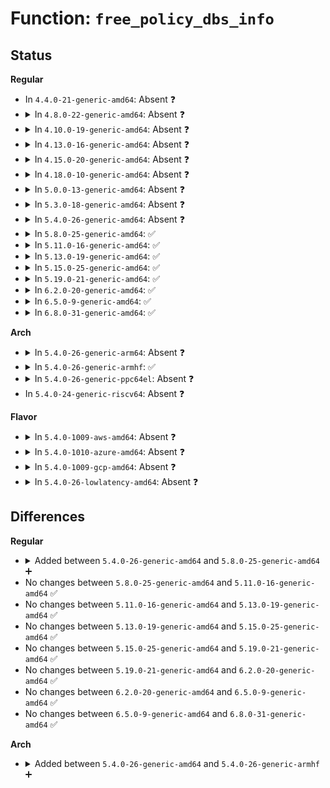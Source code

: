 # Function: <code>free_policy_dbs_info</code>

## Status
<b>Regular</b>
<ul>
<li>
In <code>4.4.0-21-generic-amd64</code>: Absent ❓
</li>
<li>
<details>
<summary>In <code>4.8.0-22-generic-amd64</code>: Absent ❓</summary>

```json
{
  "name": "free_policy_dbs_info",
  "collision_type": "Unique Static",
  "inline_type": "Selective",
  "funcs": [
    {
      "addr": 18446744071586279568,
      "name": "free_policy_dbs_info",
      "external": false,
      "loc": "drivers/cpufreq/cpufreq_governor.c:365",
      "file": "drivers/cpufreq/cpufreq_governor.c",
      "inline": "not declared, inlined",
      "caller_inline": [],
      "caller_func": [
        "drivers/cpufreq/cpufreq_governor.c:cpufreq_dbs_governor_exit",
        "drivers/cpufreq/cpufreq_governor.c:cpufreq_dbs_governor_init"
      ]
    }
  ],
  "symbols": [
    {
      "addr": 18446744071586279568,
      "name": "free_policy_dbs_info.isra.5",
      "section": ".text",
      "bind": "STB_LOCAL",
      "size": 111
    }
  ]
}
```
</details>
</li>
<li>
<details>
<summary>In <code>4.10.0-19-generic-amd64</code>: Absent ❓</summary>

```json
{
  "name": "free_policy_dbs_info",
  "collision_type": "Unique Static",
  "inline_type": "Selective",
  "funcs": [
    {
      "addr": 18446744071586483696,
      "name": "free_policy_dbs_info",
      "external": false,
      "loc": "drivers/cpufreq/cpufreq_governor.c:375",
      "file": "drivers/cpufreq/cpufreq_governor.c",
      "inline": "not declared, inlined",
      "caller_inline": [],
      "caller_func": [
        "drivers/cpufreq/cpufreq_governor.c:cpufreq_dbs_governor_exit",
        "drivers/cpufreq/cpufreq_governor.c:cpufreq_dbs_governor_init"
      ]
    }
  ],
  "symbols": [
    {
      "addr": 18446744071586483696,
      "name": "free_policy_dbs_info.isra.6",
      "section": ".text",
      "bind": "STB_LOCAL",
      "size": 116
    }
  ]
}
```
</details>
</li>
<li>
<details>
<summary>In <code>4.13.0-16-generic-amd64</code>: Absent ❓</summary>

```json
{
  "name": "free_policy_dbs_info",
  "collision_type": "Unique Static",
  "inline_type": "Selective",
  "funcs": [
    {
      "addr": 18446744071586608272,
      "name": "free_policy_dbs_info",
      "external": false,
      "loc": "drivers/cpufreq/cpufreq_governor.c:374",
      "file": "drivers/cpufreq/cpufreq_governor.c",
      "inline": "not declared, inlined",
      "caller_inline": [],
      "caller_func": [
        "drivers/cpufreq/cpufreq_governor.c:cpufreq_dbs_governor_exit",
        "drivers/cpufreq/cpufreq_governor.c:cpufreq_dbs_governor_init"
      ]
    }
  ],
  "symbols": [
    {
      "addr": 18446744071586608272,
      "name": "free_policy_dbs_info.isra.5",
      "section": ".text",
      "bind": "STB_LOCAL",
      "size": 114
    }
  ]
}
```
</details>
</li>
<li>
<details>
<summary>In <code>4.15.0-20-generic-amd64</code>: Absent ❓</summary>

```json
{
  "name": "free_policy_dbs_info",
  "collision_type": "Unique Static",
  "inline_type": "Selective",
  "funcs": [
    {
      "addr": 18446744071587091392,
      "name": "free_policy_dbs_info",
      "external": false,
      "loc": "drivers/cpufreq/cpufreq_governor.c:380",
      "file": "drivers/cpufreq/cpufreq_governor.c",
      "inline": "not declared, inlined",
      "caller_inline": [],
      "caller_func": [
        "drivers/cpufreq/cpufreq_governor.c:cpufreq_dbs_governor_exit",
        "drivers/cpufreq/cpufreq_governor.c:cpufreq_dbs_governor_init"
      ]
    }
  ],
  "symbols": [
    {
      "addr": 18446744071587091392,
      "name": "free_policy_dbs_info.isra.6",
      "section": ".text",
      "bind": "STB_LOCAL",
      "size": 106
    }
  ]
}
```
</details>
</li>
<li>
<details>
<summary>In <code>4.18.0-10-generic-amd64</code>: Absent ❓</summary>

```json
{
  "name": "free_policy_dbs_info",
  "collision_type": "Unique Static",
  "inline_type": "Selective",
  "funcs": [
    {
      "addr": 18446744071587389520,
      "name": "free_policy_dbs_info",
      "external": false,
      "loc": "drivers/cpufreq/cpufreq_governor.c:378",
      "file": "drivers/cpufreq/cpufreq_governor.c",
      "inline": "not declared, inlined",
      "caller_inline": [],
      "caller_func": [
        "drivers/cpufreq/cpufreq_governor.c:cpufreq_dbs_governor_exit",
        "drivers/cpufreq/cpufreq_governor.c:cpufreq_dbs_governor_init"
      ]
    }
  ],
  "symbols": [
    {
      "addr": 18446744071587389520,
      "name": "free_policy_dbs_info.isra.7",
      "section": ".text",
      "bind": "STB_LOCAL",
      "size": 106
    }
  ]
}
```
</details>
</li>
<li>
<details>
<summary>In <code>5.0.0-13-generic-amd64</code>: Absent ❓</summary>

```json
{
  "name": "free_policy_dbs_info",
  "collision_type": "Unique Static",
  "inline_type": "Selective",
  "funcs": [
    {
      "addr": 18446744071587569456,
      "name": "free_policy_dbs_info",
      "external": false,
      "loc": "drivers/cpufreq/cpufreq_governor.c:378",
      "file": "drivers/cpufreq/cpufreq_governor.c",
      "inline": "not declared, inlined",
      "caller_inline": [],
      "caller_func": [
        "drivers/cpufreq/cpufreq_governor.c:cpufreq_dbs_governor_exit",
        "drivers/cpufreq/cpufreq_governor.c:cpufreq_dbs_governor_init"
      ]
    }
  ],
  "symbols": [
    {
      "addr": 18446744071587569456,
      "name": "free_policy_dbs_info.isra.10",
      "section": ".text",
      "bind": "STB_LOCAL",
      "size": 106
    }
  ]
}
```
</details>
</li>
<li>
<details>
<summary>In <code>5.3.0-18-generic-amd64</code>: Absent ❓</summary>

```json
{
  "name": "free_policy_dbs_info",
  "collision_type": "Unique Static",
  "inline_type": "Selective",
  "funcs": [
    {
      "addr": 18446744071587845232,
      "name": "free_policy_dbs_info",
      "external": false,
      "loc": "drivers/cpufreq/cpufreq_governor.c:375",
      "file": "drivers/cpufreq/cpufreq_governor.c",
      "inline": "not declared, inlined",
      "caller_inline": [],
      "caller_func": [
        "drivers/cpufreq/cpufreq_governor.c:cpufreq_dbs_governor_exit",
        "drivers/cpufreq/cpufreq_governor.c:cpufreq_dbs_governor_init"
      ]
    }
  ],
  "symbols": [
    {
      "addr": 18446744071587845232,
      "name": "free_policy_dbs_info.isra.0",
      "section": ".text",
      "bind": "STB_LOCAL",
      "size": 106
    }
  ]
}
```
</details>
</li>
<li>
<details>
<summary>In <code>5.4.0-26-generic-amd64</code>: Absent ❓</summary>

```json
{
  "name": "free_policy_dbs_info",
  "collision_type": "Unique Static",
  "inline_type": "Selective",
  "funcs": [
    {
      "addr": 18446744071588050048,
      "name": "free_policy_dbs_info",
      "external": false,
      "loc": "drivers/cpufreq/cpufreq_governor.c:375",
      "file": "drivers/cpufreq/cpufreq_governor.c",
      "inline": "not declared, inlined",
      "caller_inline": [],
      "caller_func": [
        "drivers/cpufreq/cpufreq_governor.c:cpufreq_dbs_governor_exit",
        "drivers/cpufreq/cpufreq_governor.c:cpufreq_dbs_governor_init"
      ]
    }
  ],
  "symbols": [
    {
      "addr": 18446744071588050048,
      "name": "free_policy_dbs_info.isra.0",
      "section": ".text",
      "bind": "STB_LOCAL",
      "size": 106
    }
  ]
}
```
</details>
</li>
<li>
<details>
<summary>In <code>5.8.0-25-generic-amd64</code>: ✅</summary>

```c
void free_policy_dbs_info(struct policy_dbs_info * policy_dbs, struct dbs_governor * gov)
```

```json
{
  "name": "free_policy_dbs_info",
  "collision_type": "Unique Static",
  "inline_type": "No",
  "funcs": [
    {
      "addr": 18446744071588909472,
      "name": "free_policy_dbs_info",
      "external": false,
      "loc": "drivers/cpufreq/cpufreq_governor.c:375",
      "file": "drivers/cpufreq/cpufreq_governor.c",
      "inline": "seen, unknown",
      "caller_inline": [],
      "caller_func": [
        "drivers/cpufreq/cpufreq_governor.c:cpufreq_dbs_governor_exit",
        "drivers/cpufreq/cpufreq_governor.c:cpufreq_dbs_governor_init"
      ]
    }
  ],
  "symbols": [
    {
      "addr": 18446744071588909472,
      "name": "free_policy_dbs_info",
      "section": ".text",
      "bind": "STB_LOCAL",
      "size": 110
    }
  ]
}
```
</details>
</li>
<li>
<details>
<summary>In <code>5.11.0-16-generic-amd64</code>: ✅</summary>

```c
void free_policy_dbs_info(struct policy_dbs_info * policy_dbs, struct dbs_governor * gov)
```

```json
{
  "name": "free_policy_dbs_info",
  "collision_type": "Unique Static",
  "inline_type": "No",
  "funcs": [
    {
      "addr": 18446744071588921984,
      "name": "free_policy_dbs_info",
      "external": false,
      "loc": "drivers/cpufreq/cpufreq_governor.c:375",
      "file": "drivers/cpufreq/cpufreq_governor.c",
      "inline": "seen, unknown",
      "caller_inline": [],
      "caller_func": [
        "drivers/cpufreq/cpufreq_governor.c:cpufreq_dbs_governor_exit",
        "drivers/cpufreq/cpufreq_governor.c:cpufreq_dbs_governor_init"
      ]
    }
  ],
  "symbols": [
    {
      "addr": 18446744071588921984,
      "name": "free_policy_dbs_info",
      "section": ".text",
      "bind": "STB_LOCAL",
      "size": 110
    }
  ]
}
```
</details>
</li>
<li>
<details>
<summary>In <code>5.13.0-19-generic-amd64</code>: ✅</summary>

```c
void free_policy_dbs_info(struct policy_dbs_info * policy_dbs, struct dbs_governor * gov)
```

```json
{
  "name": "free_policy_dbs_info",
  "collision_type": "Unique Static",
  "inline_type": "No",
  "funcs": [
    {
      "addr": 18446744071588810560,
      "name": "free_policy_dbs_info",
      "external": false,
      "loc": "drivers/cpufreq/cpufreq_governor.c:375",
      "file": "drivers/cpufreq/cpufreq_governor.c",
      "inline": "seen, unknown",
      "caller_inline": [],
      "caller_func": [
        "drivers/cpufreq/cpufreq_governor.c:cpufreq_dbs_governor_exit",
        "drivers/cpufreq/cpufreq_governor.c:cpufreq_dbs_governor_init"
      ]
    }
  ],
  "symbols": [
    {
      "addr": 18446744071588810560,
      "name": "free_policy_dbs_info",
      "section": ".text",
      "bind": "STB_LOCAL",
      "size": 116
    }
  ]
}
```
</details>
</li>
<li>
<details>
<summary>In <code>5.15.0-25-generic-amd64</code>: ✅</summary>

```c
void free_policy_dbs_info(struct policy_dbs_info * policy_dbs, struct dbs_governor * gov)
```

```json
{
  "name": "free_policy_dbs_info",
  "collision_type": "Unique Static",
  "inline_type": "No",
  "funcs": [
    {
      "addr": 18446744071589503264,
      "name": "free_policy_dbs_info",
      "external": false,
      "loc": "drivers/cpufreq/cpufreq_governor.c:375",
      "file": "drivers/cpufreq/cpufreq_governor.c",
      "inline": "seen, unknown",
      "caller_inline": [],
      "caller_func": [
        "drivers/cpufreq/cpufreq_governor.c:cpufreq_dbs_governor_exit",
        "drivers/cpufreq/cpufreq_governor.c:cpufreq_dbs_governor_init"
      ]
    }
  ],
  "symbols": [
    {
      "addr": 18446744071589503264,
      "name": "free_policy_dbs_info",
      "section": ".text",
      "bind": "STB_LOCAL",
      "size": 164
    }
  ]
}
```
</details>
</li>
<li>
<details>
<summary>In <code>5.19.0-21-generic-amd64</code>: ✅</summary>

```c
void free_policy_dbs_info(struct policy_dbs_info * policy_dbs, struct dbs_governor * gov)
```

```json
{
  "name": "free_policy_dbs_info",
  "collision_type": "Unique Static",
  "inline_type": "No",
  "funcs": [
    {
      "addr": 18446744071590986704,
      "name": "free_policy_dbs_info",
      "external": false,
      "loc": "drivers/cpufreq/cpufreq_governor.c:375",
      "file": "drivers/cpufreq/cpufreq_governor.c",
      "inline": "seen, unknown",
      "caller_inline": [],
      "caller_func": [
        "drivers/cpufreq/cpufreq_governor.c:cpufreq_dbs_governor_exit",
        "drivers/cpufreq/cpufreq_governor.c:cpufreq_dbs_governor_init"
      ]
    }
  ],
  "symbols": [
    {
      "addr": 18446744071590986704,
      "name": "free_policy_dbs_info",
      "section": ".text",
      "bind": "STB_LOCAL",
      "size": 172
    }
  ]
}
```
</details>
</li>
<li>
<details>
<summary>In <code>6.2.0-20-generic-amd64</code>: ✅</summary>

```c
void free_policy_dbs_info(struct policy_dbs_info * policy_dbs, struct dbs_governor * gov)
```

```json
{
  "name": "free_policy_dbs_info",
  "collision_type": "Unique Static",
  "inline_type": "No",
  "funcs": [
    {
      "addr": 18446744071592693424,
      "name": "free_policy_dbs_info",
      "external": false,
      "loc": "drivers/cpufreq/cpufreq_governor.c:375",
      "file": "drivers/cpufreq/cpufreq_governor.c",
      "inline": "seen, unknown",
      "caller_inline": [],
      "caller_func": [
        "drivers/cpufreq/cpufreq_governor.c:cpufreq_dbs_governor_exit",
        "drivers/cpufreq/cpufreq_governor.c:cpufreq_dbs_governor_init"
      ]
    }
  ],
  "symbols": [
    {
      "addr": 18446744071592693424,
      "name": "free_policy_dbs_info",
      "section": ".text",
      "bind": "STB_LOCAL",
      "size": 186
    }
  ]
}
```
</details>
</li>
<li>
<details>
<summary>In <code>6.5.0-9-generic-amd64</code>: ✅</summary>

```c
void free_policy_dbs_info(struct policy_dbs_info * policy_dbs, struct dbs_governor * gov)
```

```json
{
  "name": "free_policy_dbs_info",
  "collision_type": "Unique Static",
  "inline_type": "No",
  "funcs": [
    {
      "addr": 18446744071593124384,
      "name": "free_policy_dbs_info",
      "external": false,
      "loc": "drivers/cpufreq/cpufreq_governor.c:375",
      "file": "drivers/cpufreq/cpufreq_governor.c",
      "inline": "seen, unknown",
      "caller_inline": [],
      "caller_func": [
        "drivers/cpufreq/cpufreq_governor.c:cpufreq_dbs_governor_exit",
        "drivers/cpufreq/cpufreq_governor.c:cpufreq_dbs_governor_init"
      ]
    }
  ],
  "symbols": [
    {
      "addr": 18446744071593124384,
      "name": "free_policy_dbs_info",
      "section": ".text",
      "bind": "STB_LOCAL",
      "size": 186
    }
  ]
}
```
</details>
</li>
<li>
<details>
<summary>In <code>6.8.0-31-generic-amd64</code>: ✅</summary>

```c
void free_policy_dbs_info(struct policy_dbs_info * policy_dbs, struct dbs_governor * gov)
```

```json
{
  "name": "free_policy_dbs_info",
  "collision_type": "Unique Static",
  "inline_type": "No",
  "funcs": [
    {
      "addr": 18446744071593877424,
      "name": "free_policy_dbs_info",
      "external": false,
      "loc": "drivers/cpufreq/cpufreq_governor.c:375",
      "file": "drivers/cpufreq/cpufreq_governor.c",
      "inline": "seen, unknown",
      "caller_inline": [],
      "caller_func": [
        "drivers/cpufreq/cpufreq_governor.c:cpufreq_dbs_governor_exit",
        "drivers/cpufreq/cpufreq_governor.c:cpufreq_dbs_governor_init"
      ]
    }
  ],
  "symbols": [
    {
      "addr": 18446744071593877424,
      "name": "free_policy_dbs_info",
      "section": ".text",
      "bind": "STB_LOCAL",
      "size": 186
    }
  ]
}
```
</details>
</li>
</ul>
<b>Arch</b>
<ul>
<li>
<details>
<summary>In <code>5.4.0-26-generic-arm64</code>: Absent ❓</summary>

```json
{
  "name": "free_policy_dbs_info",
  "collision_type": "Unique Static",
  "inline_type": "Selective",
  "funcs": [
    {
      "addr": 18446603336501319712,
      "name": "free_policy_dbs_info",
      "external": false,
      "loc": "drivers/cpufreq/cpufreq_governor.c:375",
      "file": "drivers/cpufreq/cpufreq_governor.c",
      "inline": "not declared, inlined",
      "caller_inline": [],
      "caller_func": [
        "drivers/cpufreq/cpufreq_governor.c:cpufreq_dbs_governor_exit",
        "drivers/cpufreq/cpufreq_governor.c:cpufreq_dbs_governor_init"
      ]
    }
  ],
  "symbols": [
    {
      "addr": 18446603336501319712,
      "name": "free_policy_dbs_info.isra.0",
      "section": ".text",
      "bind": "STB_LOCAL",
      "size": 136
    }
  ]
}
```
</details>
</li>
<li>
<details>
<summary>In <code>5.4.0-26-generic-armhf</code>: ✅</summary>

```c
void free_policy_dbs_info(struct policy_dbs_info * policy_dbs, struct dbs_governor * gov)
```

```json
{
  "name": "free_policy_dbs_info",
  "collision_type": "Unique Static",
  "inline_type": "No",
  "funcs": [
    {
      "addr": 3233804748,
      "name": "free_policy_dbs_info",
      "external": false,
      "loc": "drivers/cpufreq/cpufreq_governor.c:375",
      "file": "drivers/cpufreq/cpufreq_governor.c",
      "inline": "seen, unknown",
      "caller_inline": [],
      "caller_func": [
        "drivers/cpufreq/cpufreq_governor.c:cpufreq_dbs_governor_exit",
        "drivers/cpufreq/cpufreq_governor.c:cpufreq_dbs_governor_init"
      ]
    }
  ],
  "symbols": [
    {
      "addr": 3233804748,
      "name": "free_policy_dbs_info",
      "section": ".text",
      "bind": "STB_LOCAL",
      "size": 120
    }
  ]
}
```
</details>
</li>
<li>
<details>
<summary>In <code>5.4.0-26-generic-ppc64el</code>: Absent ❓</summary>

```json
{
  "name": "free_policy_dbs_info",
  "collision_type": "Unique Static",
  "inline_type": "Selective",
  "funcs": [
    {
      "addr": 13835058055294855552,
      "name": "free_policy_dbs_info",
      "external": false,
      "loc": "drivers/cpufreq/cpufreq_governor.c:375",
      "file": "drivers/cpufreq/cpufreq_governor.c",
      "inline": "not declared, inlined",
      "caller_inline": [],
      "caller_func": [
        "drivers/cpufreq/cpufreq_governor.c:cpufreq_dbs_governor_exit",
        "drivers/cpufreq/cpufreq_governor.c:cpufreq_dbs_governor_exit",
        "drivers/cpufreq/cpufreq_governor.c:cpufreq_dbs_governor_init"
      ]
    }
  ],
  "symbols": [
    {
      "addr": 13835058055294855552,
      "name": "free_policy_dbs_info.isra.0",
      "section": ".text",
      "bind": "STB_LOCAL",
      "size": 212
    }
  ]
}
```
</details>
</li>
<li>
In <code>5.4.0-24-generic-riscv64</code>: Absent ❓
</li>
</ul>
<b>Flavor</b>
<ul>
<li>
<details>
<summary>In <code>5.4.0-1009-aws-amd64</code>: Absent ❓</summary>

```json
{
  "name": "free_policy_dbs_info",
  "collision_type": "Unique Static",
  "inline_type": "Selective",
  "funcs": [
    {
      "addr": 18446744071587675040,
      "name": "free_policy_dbs_info",
      "external": false,
      "loc": "drivers/cpufreq/cpufreq_governor.c:375",
      "file": "drivers/cpufreq/cpufreq_governor.c",
      "inline": "not declared, inlined",
      "caller_inline": [],
      "caller_func": [
        "drivers/cpufreq/cpufreq_governor.c:cpufreq_dbs_governor_exit",
        "drivers/cpufreq/cpufreq_governor.c:cpufreq_dbs_governor_init"
      ]
    }
  ],
  "symbols": [
    {
      "addr": 18446744071587675040,
      "name": "free_policy_dbs_info.isra.0",
      "section": ".text",
      "bind": "STB_LOCAL",
      "size": 106
    }
  ]
}
```
</details>
</li>
<li>
<details>
<summary>In <code>5.4.0-1010-azure-amd64</code>: Absent ❓</summary>

```json
{
  "name": "free_policy_dbs_info",
  "collision_type": "Unique Static",
  "inline_type": "Selective",
  "funcs": [
    {
      "addr": 18446744071587448912,
      "name": "free_policy_dbs_info",
      "external": false,
      "loc": "drivers/cpufreq/cpufreq_governor.c:375",
      "file": "drivers/cpufreq/cpufreq_governor.c",
      "inline": "not declared, inlined",
      "caller_inline": [],
      "caller_func": [
        "drivers/cpufreq/cpufreq_governor.c:cpufreq_dbs_governor_exit",
        "drivers/cpufreq/cpufreq_governor.c:cpufreq_dbs_governor_init"
      ]
    }
  ],
  "symbols": [
    {
      "addr": 18446744071587448912,
      "name": "free_policy_dbs_info.isra.0",
      "section": ".text",
      "bind": "STB_LOCAL",
      "size": 106
    }
  ]
}
```
</details>
</li>
<li>
<details>
<summary>In <code>5.4.0-1009-gcp-amd64</code>: Absent ❓</summary>

```json
{
  "name": "free_policy_dbs_info",
  "collision_type": "Unique Static",
  "inline_type": "Selective",
  "funcs": [
    {
      "addr": 18446744071588006192,
      "name": "free_policy_dbs_info",
      "external": false,
      "loc": "drivers/cpufreq/cpufreq_governor.c:375",
      "file": "drivers/cpufreq/cpufreq_governor.c",
      "inline": "not declared, inlined",
      "caller_inline": [],
      "caller_func": [
        "drivers/cpufreq/cpufreq_governor.c:cpufreq_dbs_governor_exit",
        "drivers/cpufreq/cpufreq_governor.c:cpufreq_dbs_governor_init"
      ]
    }
  ],
  "symbols": [
    {
      "addr": 18446744071588006192,
      "name": "free_policy_dbs_info.isra.0",
      "section": ".text",
      "bind": "STB_LOCAL",
      "size": 106
    }
  ]
}
```
</details>
</li>
<li>
<details>
<summary>In <code>5.4.0-26-lowlatency-amd64</code>: Absent ❓</summary>

```json
{
  "name": "free_policy_dbs_info",
  "collision_type": "Unique Static",
  "inline_type": "Selective",
  "funcs": [
    {
      "addr": 18446744071588121632,
      "name": "free_policy_dbs_info",
      "external": false,
      "loc": "drivers/cpufreq/cpufreq_governor.c:375",
      "file": "drivers/cpufreq/cpufreq_governor.c",
      "inline": "not declared, inlined",
      "caller_inline": [],
      "caller_func": [
        "drivers/cpufreq/cpufreq_governor.c:cpufreq_dbs_governor_exit",
        "drivers/cpufreq/cpufreq_governor.c:cpufreq_dbs_governor_init"
      ]
    }
  ],
  "symbols": [
    {
      "addr": 18446744071588121632,
      "name": "free_policy_dbs_info.isra.0",
      "section": ".text",
      "bind": "STB_LOCAL",
      "size": 106
    }
  ]
}
```
</details>
</li>
</ul>

## Differences
<b>Regular</b>
<ul>
<li>
<details>
<summary>Added between <code>5.4.0-26-generic-amd64</code> and <code>5.8.0-25-generic-amd64</code> ➕</summary>

```c
void free_policy_dbs_info(struct policy_dbs_info * policy_dbs, struct dbs_governor * gov)
```
</details>
</li>
<li>
No changes between <code>5.8.0-25-generic-amd64</code> and <code>5.11.0-16-generic-amd64</code> ✅
</li>
<li>
No changes between <code>5.11.0-16-generic-amd64</code> and <code>5.13.0-19-generic-amd64</code> ✅
</li>
<li>
No changes between <code>5.13.0-19-generic-amd64</code> and <code>5.15.0-25-generic-amd64</code> ✅
</li>
<li>
No changes between <code>5.15.0-25-generic-amd64</code> and <code>5.19.0-21-generic-amd64</code> ✅
</li>
<li>
No changes between <code>5.19.0-21-generic-amd64</code> and <code>6.2.0-20-generic-amd64</code> ✅
</li>
<li>
No changes between <code>6.2.0-20-generic-amd64</code> and <code>6.5.0-9-generic-amd64</code> ✅
</li>
<li>
No changes between <code>6.5.0-9-generic-amd64</code> and <code>6.8.0-31-generic-amd64</code> ✅
</li>
</ul>
<b>Arch</b>
<ul>
<li>
<details>
<summary>Added between <code>5.4.0-26-generic-amd64</code> and <code>5.4.0-26-generic-armhf</code> ➕</summary>

```c
void free_policy_dbs_info(struct policy_dbs_info * policy_dbs, struct dbs_governor * gov)
```
</details>
</li>
</ul>
